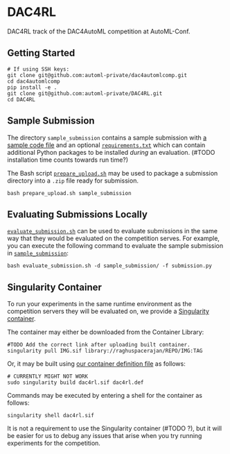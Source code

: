 # DAC4RL
DAC4RL track of the DAC4AutoML competition at AutoML-Conf.

## Getting Started
```
# If using SSH keys:
git clone git@github.com:automl-private/dac4automlcomp.git
cd dac4automlcomp
pip install -e .
git clone git@github.com:automl-private/DAC4RL.git
cd DAC4RL
```

## Sample Submission
The directory `sample_submission` contains a sample submission with [a sample code file](sample_submission/submission.py) and an optional [`requirements.txt`](sample_submission/requirements.txt) which can contain additional Python packages to be installed *during* an evaluation. (#TODO installation time counts towards run time?)

The Bash script [`prepare_upload.sh`](https://www.github.com:automl-private/dac4automlcomp/) may be used to package a submission directory into a `.zip` file ready for submission.

```
bash prepare_upload.sh sample_submission
```

## Evaluating Submissions Locally
[`evaluate_submission.sh`](evaluate_submission.sh) can be used to evaluate submissions in the same way that they would be evaluated on the competition serves. For example, you can execute the following command to evaluate the sample submission in [`sample_submission`](sample_submission):

```
bash evaluate_submission.sh -d sample_submission/ -f submission.py
```

## Singularity Container
To run your experiments in the same runtime environment as the competition servers they will be evaluated on, we provide a [Singularity container](https://sylabs.io/guides/3.5/user-guide/introduction.html).

The container may either be downloaded from the Container Library:
```
#TODO Add the correct link after uploading built container.
singularity pull IMG.sif library://raghuspacerajan/REPO/IMG:TAG
```

Or, it may be built using [our container definition file](dac4rl.def) as follows:
```
# CURRENTLY MIGHT NOT WORK
sudo singularity build dac4rl.sif dac4rl.def
```

Commands may be executed by entering a shell for the container as follows:
```
singularity shell dac4rl.sif
```

It is not a requirement to use the Singularity container (#TODO ?), but it will be easier for us to debug any issues that arise when you try running experiments for the competition.
